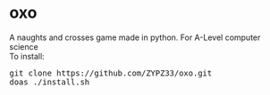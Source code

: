 # oxo
A naughts and crosses game made in python. For A-Level computer science</br>
To install:
<pre>git clone https://github.com/ZYPZ33/oxo.git
doas ./install.sh</pre>
